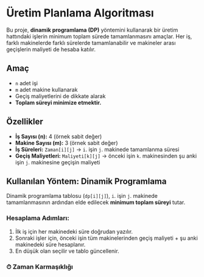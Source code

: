 #  Üretim Planlama Algoritması

Bu proje, **dinamik programlama (DP)** yöntemini kullanarak bir üretim hattındaki işlerin minimum toplam sürede tamamlanmasını amaçlar. Her iş, farklı makinelerde farklı sürelerde tamamlanabilir ve makineler arası geçişlerin maliyeti de hesaba katılır.

##  Amaç

- `n` adet işi
- `m` adet makine kullanarak
- Geçiş maliyetlerini de dikkate alarak
- **Toplam süreyi minimize etmektir.**

## Özellikler

- **İş Sayısı (n):** 4 (örnek sabit değer)
- **Makine Sayısı (m):** 3 (örnek sabit değer)
- **İş Süreleri:** `Zaman[i][j]` → `i`. işin `j`. makinede tamamlanma süresi
- **Geçiş Maliyetleri:** `Maliyeti[k][j]` → önceki işin `k`. makinesinden şu anki işin `j`. makinesine geçişin maliyeti

## Kullanılan Yöntem: Dinamik Programlama

Dinamik programlama tablosu (`dp[i][j]`), `i`. işin `j`. makinede tamamlanmasının ardından elde edilecek **minimum toplam süreyi** tutar.

### Hesaplama Adımları:

1. İlk iş için her makinedeki süre doğrudan yazılır.
2. Sonraki işler için, önceki işin tüm makinelerinden geçiş maliyeti + şu anki makinedeki süre hesaplanır.
3. En düşük olan seçilir ve tablo güncellenir.

### ⏱ Zaman Karmaşıklığı

